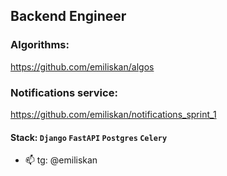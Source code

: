 ## Backend Engineer

### Algorithms: 
https://github.com/emiliskan/algos

### Notifications service:
https://github.com/emiliskan/notifications_sprint_1

#### Stack: `Django` `FastAPI` `Postgres` `Celery`

- 📫 tg: @emiliskan
